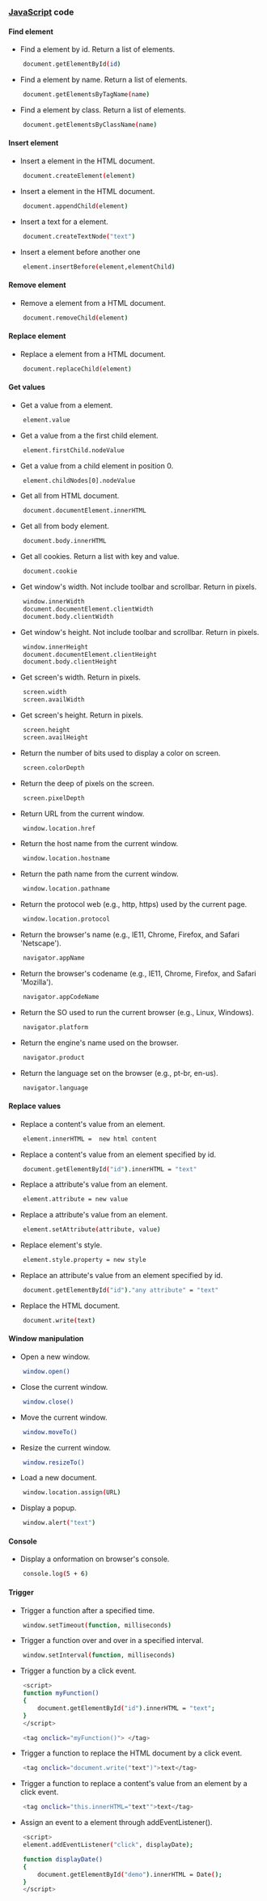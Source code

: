 ### [JavaScript](https://www.javascript.com/) code

#### Find element
- Find a element by id. Return a list of elements.
````bash
    document.getElementById(id)
````

- Find a element by name. Return a list of elements.
````bash
    document.getElementsByTagName(name)
````

- Find a element by class. Return a list of elements.
````bash
    document.getElementsByClassName(name)
````

#### Insert element
- Insert a element in the HTML document.
````bash
    document.createElement(element)
````

- Insert a element in the HTML document.
````bash
    document.appendChild(element)
````

- Insert a text for a element.
````bash
    document.createTextNode("text")
````

- Insert a element before another one
````bash
    element.insertBefore(element,elementChild)
````

#### Remove element
- Remove a element from a HTML document.
````bash
    document.removeChild(element)
````

#### Replace element
- Replace a element from a HTML document.
````bash
    document.replaceChild(element)
````

#### Get values
- Get a value from a element.
````bash
    element.value
````

- Get a value from a the first child element.
````bash
    element.firstChild.nodeValue
````

- Get a value from a child element in position 0.
````bash
    element.childNodes[0].nodeValue
````

- Get all from HTML document.
````bash
    document.documentElement.innerHTML
````

- Get all from body element.
````bash
    document.body.innerHTML
````

- Get all cookies. Return a list with key and value.
````bash
    document.cookie
````

- Get window's width. Not include toolbar and scrollbar. Return in pixels.
````bash
    window.innerWidth
    document.documentElement.clientWidth
    document.body.clientWidth
````

- Get window's height. Not include toolbar and scrollbar. Return in pixels.
````bash
    window.innerHeight
    document.documentElement.clientHeight
    document.body.clientHeight	
````

- Get screen's width. Return in pixels.
````bash
    screen.width
    screen.availWidth	
````

- Get screen's height. Return in pixels.
````bash
    screen.height
    screen.availHeight	
````

- Return the number of bits used to display a color on screen.
````bash
    screen.colorDepth	
````

- Return the deep of pixels on the screen.
````bash
    screen.pixelDepth
````

- Return URL from the current window.
````bash
    window.location.href 
````

- Return the host name from the current window.
````bash
    window.location.hostname
````

- Return the path name from the current window.
````bash
    window.location.pathname
````

- Return the protocol web (e.g., http, https) used by the current page.
````bash
    window.location.protocol
````

- Return the browser's name (e.g., IE11, Chrome, Firefox, and Safari 'Netscape').
````bash
    navigator.appName
````

- Return the browser's codename (e.g., IE11, Chrome, Firefox, and Safari 'Mozilla').
````bash
    navigator.appCodeName
````

- Return the SO used to run the current browser (e.g., Linux, Windows).
````bash
    navigator.platform
````

- Return the engine's name used on the browser.
````bash
    navigator.product
````

- Return the language set on the browser (e.g., pt-br, en-us).
````bash
    navigator.language
````

#### Replace values
- Replace a content's value from an element.
````bash
    element.innerHTML =  new html content
````

- Replace a content's value from an element specified by id.
````bash
    document.getElementById("id").innerHTML = "text"
````

- Replace a attribute's value from an element.
````bash
    element.attribute = new value	
````

- Replace a attribute's value from an element.
````bash
    element.setAttribute(attribute, value)	
````

- Replace element's style.
````bash
    element.style.property = new style
````

- Replace an attribute's value from an element specified by id.
````bash
    document.getElementById("id")."any attribute" = "text"
````

- Replace the HTML document.
````bash
    document.write(text)
````

#### Window manipulation
- Open a new window.
````bash
    window.open()
````

- Close the current window.
````bash
    window.close()	
````

- Move the current window.
````bash
    window.moveTo()
````

- Resize the current window.
````bash
    window.resizeTo()
````

- Load a new document.
````bash
    window.location.assign(URL)
````

- Display a popup.
````bash
    window.alert("text")
````

#### Console
- Display a onformation on browser's console.
````bash
    console.log(5 + 6)
````

#### Trigger
- Trigger a function after a specified time.
````bash
    window.setTimeout(function, milliseconds)
````

- Trigger a function over and over in a specified interval.
````bash
    window.setInterval(function, milliseconds)
````

- Trigger a function by a click event.
````bash
    <script>
    function myFunction()
    {	
        document.getElementById("id").innerHTML = "text";
    }
    </script>

    <tag onclick="myFunction()"> </tag>	
````

- Trigger a function to replace the HTML document by a click event.
````bash
    <tag onclick="document.write("text")">text</tag>
````

- Trigger a function to replace a content's value from an element by a click event.
````bash
    <tag onclick="this.innerHTML="text"">text</tag>
````

- Assign an event to a element through addEventListener().
````bash
    <script>
    element.addEventListener("click", displayDate);

    function displayDate() 
    {
        document.getElementById("demo").innerHTML = Date();
    }
    </script>
````
